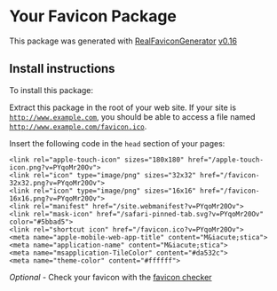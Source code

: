 # Your Favicon Package

This package was generated with [RealFaviconGenerator](https://realfavicongenerator.net/) [v0.16](https://realfavicongenerator.net/change_log#v0.16)

## Install instructions

To install this package:

Extract this package in the root of your web site. If your site is <code>http://www.example.com</code>, you should be able to access a file named <code>http://www.example.com/favicon.ico</code>.

Insert the following code in the `head` section of your pages:

    <link rel="apple-touch-icon" sizes="180x180" href="/apple-touch-icon.png?v=PYqoMr20Ov">
    <link rel="icon" type="image/png" sizes="32x32" href="/favicon-32x32.png?v=PYqoMr20Ov">
    <link rel="icon" type="image/png" sizes="16x16" href="/favicon-16x16.png?v=PYqoMr20Ov">
    <link rel="manifest" href="/site.webmanifest?v=PYqoMr20Ov">
    <link rel="mask-icon" href="/safari-pinned-tab.svg?v=PYqoMr20Ov" color="#5bbad5">
    <link rel="shortcut icon" href="/favicon.ico?v=PYqoMr20Ov">
    <meta name="apple-mobile-web-app-title" content="M&iacute;stica">
    <meta name="application-name" content="M&iacute;stica">
    <meta name="msapplication-TileColor" content="#da532c">
    <meta name="theme-color" content="#ffffff">

*Optional* - Check your favicon with the [favicon checker](https://realfavicongenerator.net/favicon_checker)